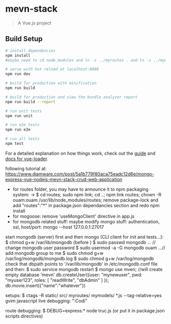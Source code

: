 # mevn-stack

> A Vue.js project

## Build Setup

``` bash
# install dependencies
npm install
#maybe need to cd node_modules and ln -s ../myroutes . and ln -s ../mymodels .

# serve with hot reload at localhost:8080
npm run dev

# build for production with minification
npm run build

# build for production and view the bundle analyzer report
npm run build --report

# run unit tests
npm run unit

# run e2e tests
npm run e2e

# run all tests
npm test
```

For a detailed explanation on how things work, check out the [guide](http://vuejs-templates.github.io/webpack/) and [docs for vue-loader](http://vuejs.github.io/vue-loader).

following tutorial at: https://www.djamware.com/post/5a1b779f80aca75eadc12d6e/mongo-express-vue-nodejs-mevn-stack-crud-web-application
- for routes folder, you may have to announce it to npm packaging system:
 -> $ cd routes; sudo npm link; cd ..; npm link routes; chown -R ouam:ouam /usr/lib/node_modules/routes; remove package-lock and add "routes":"*" in package.json dependancies section and redo npm install
- for mogoose: remove 'useMongoClient' directive in app.js
- for mongodb related stuff:
maybe modify mongo stuff: authentication, ssl, host/port: mongo --host 127.0.0.1:27017

start mongodb (server) first and then mongo (CLI client for init and tests...):
$ chmod g+w /var/lib/mongodb (before )
$ sudo passwd mongodb ... // change mongodb user password
$ sudo usermod -a -G mongodb ouam ...// add mongodb group to me
$ sudo chmod g+w /var/log/mongodb/mongodb.log
$ sudo chmod g+w /var/log/mongodb
check that dbpath points to '/var/lib/mongodb' in /etc/mongodb.conf file and then:
$ sudo service mongodb restart
$ mongo
use mven; //will create empty database 'mevn'
db.createUser({user: "mynewuser", pwd: "myuser123", roles: [ "readWrite", "dbAdmin" ] });
db.movie.insert({"name":"whatever"})

setups:
$ ctags -R static/ src/ myroutes/ mymodels/ *.js --tag-relative=yes
gvim javascript live debugging: ":Codi"

route debugging: $ DEBUG=express:* node truc.js (or put it in package.json scripts directives)
